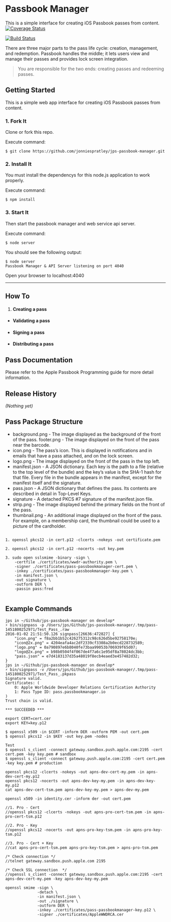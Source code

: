 # Passbook Manager
This is a simple interface for creating iOS Passbook passes from content.
[![Coverage Status](https://coveralls.io/repos/jonniespratley/jps-passbook-manager/badge.svg?branch=develop&service=github)](https://coveralls.io/github/jonniespratley/jps-passbook-manager?branch=develop)

[![Build Status](https://travis-ci.org/jonniespratley/jps-passbook-manager.svg?branch=develop)](https://travis-ci.org/jonniespratley/jps-passbook-manager)

There are three major parts to the pass life cycle: creation, management, and redemption.
Passbook handles the middle; it lets users view and manage their passes and provides lock screen integration.

> You are responsible for the two ends: creating passes and redeeming passes.




## Getting Started
This is a simple web app interface for creating iOS Passbook passes from content.


### 1. Fork It
Clone or fork this repo.

Execute command:

	$ git clone https://github.com/jonniespratley/jps-passbook-manager.git


### 2. Install It
You must install the dependencys for this node.js application to work properly.

Execute command:

	$ npm install


### 3. Start It
Then start the passbook manager and web service api server.

Execute command:

	$ node server

You should see the following output:

	$ node server
	Passbook Manager & API Server listening on port 4040

Open your browser to localhost:4040

----

## How To


1. #### Creating a pass

* #### Validating a pass

* #### Signing a pass

* #### Distributing a pass


## Pass Documentation
Please refer to the Apple Passbook Programming guide for more detail information.

## Release History
_(Nothing yet)_



## Pass Package Structure


* background.png - The image displayed as the background of the front of the pass.
footer.png - The image displayed on the front of the pass near the barcode.
* icon.png - The pass’s icon. This is displayed in notifications and in emails that have a pass attached, and on the lock screen.
* logo.png - The image displayed on the front of the pass in the top left.
* manifest.json - A JSON dictionary. Each key is the path to a file (relative to the top level of the bundle) and the key’s value is the SHA-1 hash for that file. Every file in the bundle appears in the manifest, except for the manifest itself and the signature.
* pass.json - A JSON dictionary that defines the pass. Its contents are described in detail in Top-Level Keys.
* signature - A detached PKCS #7 signature of the manifest.json file.
* strip.png - The image displayed behind the primary fields on the front of the pass.
* thumbnail.png - An additional image displayed on the front of the pass. For example, on a membership card, the thumbnail could be used to a picture of the cardholder.



```

1. openssl pkcs12 -in cert.p12 -clcerts -nokeys -out certificate.pem

2. openssl pkcs12 -in cert.p12 -nocerts -out key.pem

3. sudo open sslsmime -binary -sign \
	-certfile ./certificates/wwdr-authority.pem \
	-signer ./certificates/pass-passbookmanager-cert.pem \
	-inkey ./certificates/pass-passbookmanager-key.pem \
	-in manifest.json \
	-out signature \
	-outform DER \
	-passin pass:fred


```





## Example Commands

```
jps in ~/Github/jps-passbook-manager on develop*
⚡ bin/signpass -p /Users/jps/Github/jps-passbook-manager/.tmp/pass-1451800252971/Test_Pass_.raw
2016-01-02 21:51:50.126 signpass[26636:472827] {
    "icon.png" = f8a2bb1b52c426275312c98c626d5be92758170e;
    "icon@2x.png" = 4204eafa4ac2df2339cf3308a2b0ecd228732589;
    "logo.png" = 0a790897e6b8040fe73baa99053b706939f65d07;
    "logo@2x.png" = b98b0504f4f067de4f7a6c1e95df8a78024dc3bb;
    "pass.json" = e7d4183137d35a48019f8ecb4eaed3e457482d32;
}
jps in ~/Github/jps-passbook-manager on develop*
⚡ bin/signpass -v /Users/jps/Github/jps-passbook-manager/.tmp/pass-1451800252971/Test_Pass_.pkpass
Signature valid.
Certificates: (
	0: Apple Worldwide Developer Relations Certification Authority
	1: Pass Type ID: pass.passbookmanager.io
)
Trust chain is valid.

*** SUCCEEDED ***
```



```
export CERT=cert.cer
export KEY=key.p12

$ openssl x509 -in $CERT -inform DER -outform PEM -out cert.pem
$ openssl pkcs12 -in $KEY -out key.pem -nodes

Test
$ openssl s_client -connect gateway.sandbox.push.apple.com:2195 -cert cert.pem -key key.pem # sandbox
$ openssl s_client -connect gateway.push.apple.com:2195 -cert cert.pem -key key.pem # production
```


```
openssl pkcs12 -clcerts -nokeys -out apns-dev-cert-my.pem -in apns-dev-cert-my.p12
openssl pkcs12 -nocerts -out apns-dev-key-my.pem -in apns-dev-key-my.p12
cat apns-dev-cert-tsm.pem apns-dev-key-my.pem > apns-dev-my.pem

openssl x509 -in identity.cer -inform der -out cert.pem

//1. Pro - Cert
//openssl pkcs12 -clcerts -nokeys -out apns-pro-cert-tsm.pem -in apns-pro-cert-tsm.p12

//2. Pro - Key
//openssl pkcs12 -nocerts -out apns-pro-key-tsm.pem -in apns-pro-key-tsm.p12

//3. Pro - Cert + Key
//cat apns-pro-cert-tsm.pem apns-pro-key-tsm.pem > apns-pro-tsm.pem

/* Check connection */
//telnet gateway.sandbox.push.apple.com 2195

/* Check SSL connection  */
//openssl s_client -connect gateway.sandbox.push.apple.com:2195 -cert apns-dev-cert-my.pem -key apns-dev-key-my.pem
```


```
openssl smime -sign \
              -detach \
              -in manifest.json \
              -out ./signature \
              -outform DER \
              -inkey ./certificates/pass-passbookmanager-key.p12 \
              -signer ./certificates/AppleWWDRCA.cer
```
